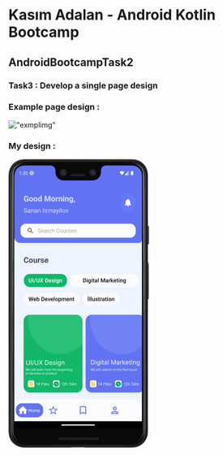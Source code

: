 #  Kasım Adalan - Android Kotlin Bootcamp 
## AndroidBootcampTask2 
### Task3 : Develop a single page design<br/> 
### Example page design :  <br/>
!["exmplimg"](https://sananismayilov.000webhostapp.com/preview%20(1).jpg) <br/>

### My design : 
!["img1"](https://github.com/SananIsmayilov/AndroidBootcampTask3/blob/master/screenshot/screenshot1.png)
